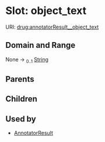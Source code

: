 
# Slot: object_text




URI: [drug:annotatorResult__object_text](http://w3id.org/ontogpt/drug/annotatorResult__object_text)


## Domain and Range

None &#8594;  <sub>0..1</sub> [String](types/String.md)

## Parents


## Children


## Used by

 * [AnnotatorResult](AnnotatorResult.md)
